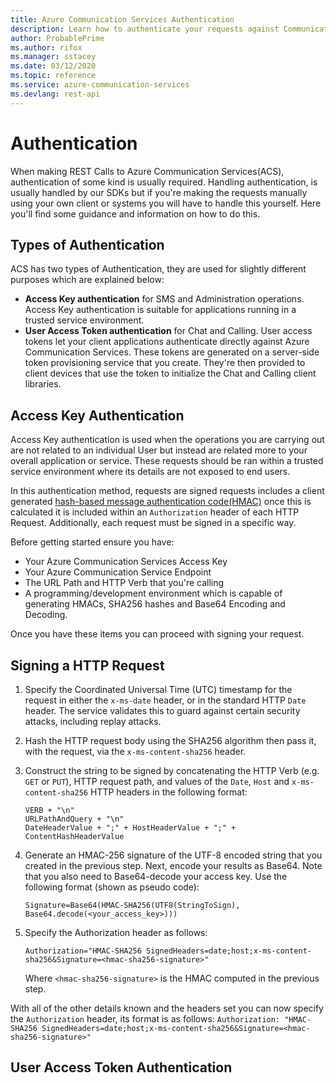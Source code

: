 ```yaml
---
title: Azure Communication Services Authentication
description: Learn how to authenticate your requests against Communication Services REST APIs
author: ProbablePrime
ms.author: rifox
ms.manager: sstacey
ms.date: 03/12/2020
ms.topic: reference
ms.service: azure-communication-services
ms.devlang: rest-api
---
```

# Authentication

When making REST Calls to Azure Communication Services(ACS), authentication of some kind is usually required. Handling authentication, is usually handled by our SDKs but if you're making the requests manually using your own client or systems you will have to handle this yourself. Here you'll find some guidance and information on how to do this.

## Types of Authentication

ACS has two types of Authentication, they are used for slightly different purposes which are explained below:

- **Access Key authentication** for SMS and Administration operations. Access Key authentication is suitable for applications running in a trusted service environment.
- **User Access Token authentication** for Chat and Calling. User access tokens let your client applications authenticate directly against Azure Communication Services. These tokens are generated on a server-side token provisioning service that you create. They're then provided to client devices that use the token to initialize the Chat and Calling client libraries.

## Access Key Authentication

Access Key authentication is used when the operations you are carrying out are not related to an individual User but instead are related more to your overall application or service. These requests should be ran within a trusted service environment where its details are not exposed to end users. 

In this authentication method, requests are signed requests includes a client generated [hash-based message authentication code(HMAC)](https://en.wikipedia.org/wiki/HMAC) once this is calculated it is included within an `Authorization` header of each HTTP Request. Additionally, each request must be signed in a specific way.

Before getting started ensure you have:

- Your Azure Communication Services Access Key
- Your Azure Communication Service Endpoint
- The URL Path and HTTP Verb that you're calling
- A programming/development environment which is capable of generating HMACs, SHA256 hashes and Base64 Encoding and Decoding.

Once you have these items you can proceed with signing your request.

## Signing a HTTP Request

1. Specify the Coordinated Universal Time (UTC) timestamp for the request in either the `x-ms-date` header, or in the standard HTTP `Date` header. The service validates this to guard against certain security attacks, including replay attacks.
2. Hash the HTTP request body using the SHA256 algorithm then pass it, with the request, via the `x-ms-content-sha256` header.
3. Construct the string to be signed by concatenating the HTTP Verb (e.g. `GET` or `PUT`), HTTP request path, and values of the `Date`, `Host` and `x-ms-content-sha256` HTTP headers in the following format:

    ```pseudocode
    VERB + "\n"
    URLPathAndQuery + "\n"
    DateHeaderValue + ";" + HostHeaderValue + ";" + ContentHashHeaderValue
    ```

4. Generate an HMAC-256 signature of the UTF-8 encoded string that you created in the previous step. Next, encode your results as Base64. Note that you also need to Base64-decode your access key. Use the following format (shown as pseudo code):

    ```pseudocode
    Signature=Base64(HMAC-SHA256(UTF8(StringToSign), Base64.decode(<your_access_key>)))
    ```

5. Specify the Authorization header as follows:

    ```pseudocode
    Authorization="HMAC-SHA256 SignedHeaders=date;host;x-ms-content-sha256&Signature=<hmac-sha256-signature>"  
    ```

    Where `<hmac-sha256-signature>` is the HMAC computed in the previous step.

With all of the other details known and the headers set you can now specify the `Authorization` header, its format is as follows: `Authorization: "HMAC-SHA256 SignedHeaders=date;host;x-ms-content-sha256&Signature=<hmac-sha256-signature>"`


## User Access Token Authentication